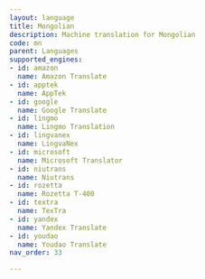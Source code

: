 ```yaml
---
layout: language
title: Mongolian
description: Machine translation for Mongolian
code: mn
parent: Languages
supported_engines:
- id: amazon
  name: Amazon Translate
- id: apptek
  name: AppTek
- id: google
  name: Google Translate
- id: lingmo
  name: Lingmo Translation
- id: lingvanex
  name: LingvaNex
- id: microsoft
  name: Microsoft Translator
- id: niutrans
  name: Niutrans
- id: rozetta
  name: Rozetta T-400
- id: textra
  name: TexTra
- id: yandex
  name: Yandex Translate
- id: youdao
  name: Youdao Translate
nav_order: 33

---
```



